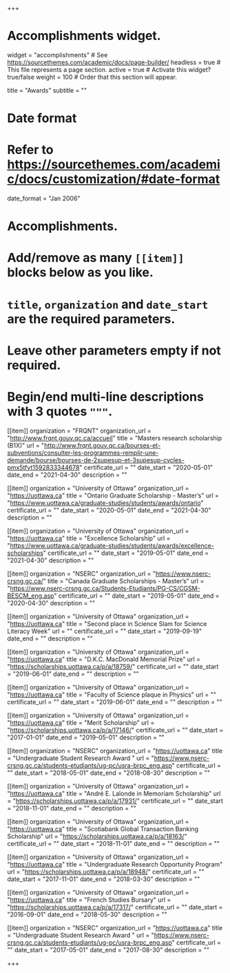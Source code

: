 +++
# Accomplishments widget.
widget = "accomplishments"  # See https://sourcethemes.com/academic/docs/page-builder/
headless = true  # This file represents a page section.
active = true  # Activate this widget? true/false
weight = 100  # Order that this section will appear.

title = "Awards"
subtitle = ""

# Date format
#   Refer to https://sourcethemes.com/academic/docs/customization/#date-format
date_format = "Jan 2006"

# Accomplishments.
#   Add/remove as many `[[item]]` blocks below as you like.
#   `title`, `organization` and `date_start` are the required parameters.
#   Leave other parameters empty if not required.
#   Begin/end multi-line descriptions with 3 quotes `"""`.

[[item]]
  organization = "FRQNT"
  organization_url = "http://www.frqnt.gouv.qc.ca/accueil"
  title = "Masters research scholarship (B1X)"
  url = "http://www.frqnt.gouv.qc.ca/bourses-et-subventions/consulter-les-programmes-remplir-une-demande/bourse/bourses-de-2supesup-et-3supesup-cycles-pmx5tfyt1592833344678"
  certificate_url = ""
  date_start = "2020-05-01"
  date_end = "2021-04-30"
  description = ""

[[item]]
  organization = "University of Ottawa"
  organization_url = "https://uottawa.ca"
  title = "Ontario Graduate Scholarship - Master’s"
  url = "https://www.uottawa.ca/graduate-studies/students/awards/ontario"
  certificate_url = ""
  date_start = "2020-05-01"
  date_end = "2021-04-30"
  description = ""
  
[[item]]
  organization = "University of Ottawa"
  organization_url = "https://uottawa.ca"
  title = "Excellence Scholarship"
  url = "https://www.uottawa.ca/graduate-studies/students/awards/excellence-scholarships"
  certificate_url = ""
  date_start = "2019-05-01"
  date_end = "2021-04-30"
  description = ""

[[item]]
  organization = "NSERC"
  organization_url = "https://www.nserc-crsng.gc.ca/"
  title = "Canada Graduate Scholarships - Master’s"
  url = "https://www.nserc-crsng.gc.ca/Students-Etudiants/PG-CS/CGSM-BESCM_eng.asp"
  certificate_url = ""
  date_start = "2019-05-01"
  date_end = "2020-04-30"
  description = ""

[[item]]
  organization = "University of Ottawa"
  organization_url = "https://uottawa.ca"
  title = "Second place in Science Slam for Science Literacy Week"
  url = ""
  certificate_url = ""
  date_start = "2019-09-19"
  date_end = ""
  description = ""


[[item]]
  organization = "University of Ottawa"
  organization_url = "https://uottawa.ca"
  title = "D.K.C. MacDonald Memorial Prize"
  url = "https://scholarships.uottawa.ca/p/a/18759/"
  certificate_url = ""
  date_start = "2019-06-01"
  date_end = ""
  description = ""
 
[[item]]
  organization = "University of Ottawa"
  organization_url = "https://uottawa.ca"
  title = "Faculty of Science plaque in Physics"
  url = ""
  certificate_url = ""
  date_start = "2019-06-01"
  date_end = ""
  description = ""

[[item]]
  organization = "University of Ottawa"
  organization_url = "https://uottawa.ca"
  title = "Merit Scholarship"
  url = "https://scholarships.uottawa.ca/p/a/17146/"
  certificate_url = ""
  date_start = "2017-01-01"
  date_end = "2019-05-01"
  description = ""

[[item]]
  organization = "NSERC"
  organization_url = "https://uottawa.ca"
  title = "Undergraduate Student Research Award "
  url = "https://www.nserc-crsng.gc.ca/students-etudiants/ug-pc/usra-brpc_eng.asp"
  certificate_url = ""
  date_start = "2018-05-01"
  date_end = "2018-08-30"
  description = ""

[[item]]
  organization = "University of Ottawa"
  organization_url = "https://uottawa.ca"
  title = "André E. Lalonde in Memoriam Scholarship"
  url = "https://scholarships.uottawa.ca/p/a/17931/"
  certificate_url = ""
  date_start = "2018-11-01"
  date_end = ""
  description = ""

[[item]]
  organization = "University of Ottawa"
  organization_url = "https://uottawa.ca"
  title = "Scotiabank Global Transaction Banking Scholarship"
  url = "https://scholarships.uottawa.ca/p/a/18163/"
  certificate_url = ""
  date_start = "2018-11-01"
  date_end = ""
  description = ""

[[item]]
  organization = "University of Ottawa"
  organization_url = "https://uottawa.ca"
  title = "Undergraduate Research Opportunity Program"
  url = "https://scholarships.uottawa.ca/p/a/18948/"
  certificate_url = ""
  date_start = "2017-11-01"
  date_end = "2018-03-30"
  description = ""

[[item]]
  organization = "University of Ottawa"
  organization_url = "https://uottawa.ca"
  title = "French Studies Bursary"
  url = "https://scholarships.uottawa.ca/p/a/17317/"
  certificate_url = ""
  date_start = "2016-09-01"
  date_end = "2018-05-30"
  description = ""

[[item]]
  organization = "NSERC"
  organization_url = "https://uottawa.ca"
  title = "Undergraduate Student Research Award "
  url = "https://www.nserc-crsng.gc.ca/students-etudiants/ug-pc/usra-brpc_eng.asp"
  certificate_url = ""
  date_start = "2017-05-01"
  date_end = "2017-08-30"
  description = ""






+++

